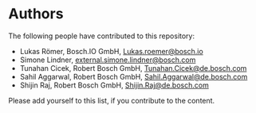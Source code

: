 # Authors

The following people have contributed to this repository:

* Lukas Römer, Bosch.IO GmbH, Lukas.roemer@bosch.io
* Simone Lindner, external.simone.lindner@bosch.com
* Tunahan Cicek, Robert Bosch GmbH, Tunahan.Cicek@de.bosch.com
* Sahil Aggarwal, Robert Bosch GmbH, Sahil.Aggarwal@de.bosch.com
* Shijin Raj, Robert Bosch GmbH, Shijin.Raj@de.bosch.com

Please add yourself to this list, if you contribute to the content.
